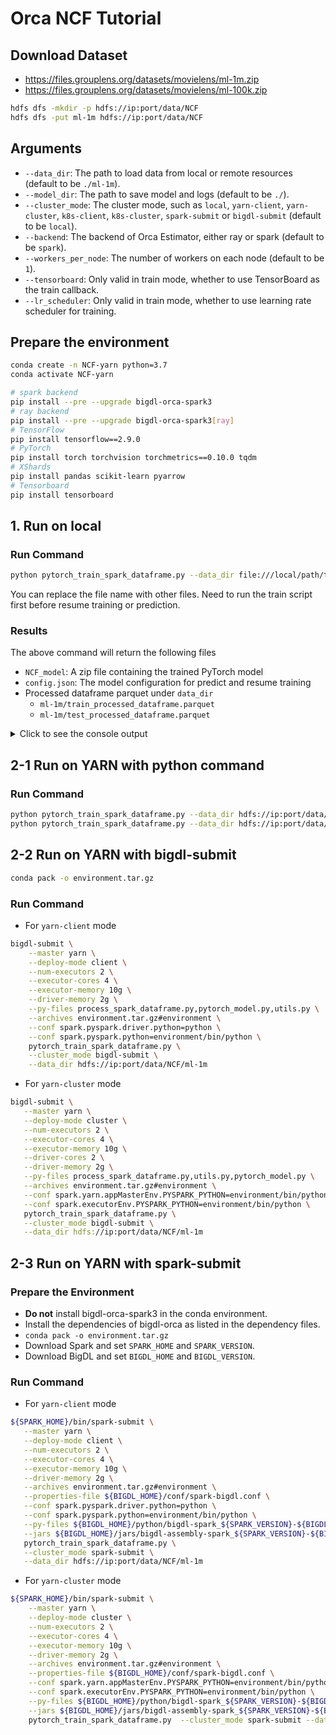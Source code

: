 # Orca NCF Tutorial

## Download Dataset
- https://files.grouplens.org/datasets/movielens/ml-1m.zip
- https://files.grouplens.org/datasets/movielens/ml-100k.zip

```bash
hdfs dfs -mkdir -p hdfs://ip:port/data/NCF
hdfs dfs -put ml-1m hdfs://ip:port/data/NCF
```

## Arguments
+ `--data_dir`: The path to load data from local or remote resources (default to be `./ml-1m`).
+ `--model_dir`: The path to save model and logs (default to be `./`).
+ `--cluster_mode`: The cluster mode, such as `local`, `yarn-client`, `yarn-cluster`, `k8s-client`, `k8s-cluster`, `spark-submit` or `bigdl-submit` (default to be `local`).
+ `--backend`: The backend of Orca Estimator, either ray or spark (default to be `spark`).
+ `--workers_per_node`: The number of workers on each node (default to be `1`).
+ `--tensorboard`: Only valid in train mode, whether to use TensorBoard as the train callback.
+ `--lr_scheduler`: Only valid in train mode, whether to use learning rate scheduler for training.

## Prepare the environment
```bash
conda create -n NCF-yarn python=3.7
conda activate NCF-yarn

# spark backend
pip install --pre --upgrade bigdl-orca-spark3
# ray backend
pip install --pre --upgrade bigdl-orca-spark3[ray]
# TensorFlow
pip install tensorflow==2.9.0
# PyTorch
pip install torch torchvision torchmetrics==0.10.0 tqdm
# XShards
pip install pandas scikit-learn pyarrow
# Tensorboard
pip install tensorboard
```

## 1. Run on local

### Run Command
```bash
python pytorch_train_spark_dataframe.py --data_dir file:///local/path/to/NCF/ml-1m
```
You can replace the file name with other files. Need to run the train script first before resume training or prediction.

### Results

The above command will return the following files
+ `NCF_model`: A zip file containing the trained PyTorch model 
+ `config.json`: The model configuration for predict and resume training
+ Processed dataframe parquet under `data_dir`
    + `ml-1m/train_processed_dataframe.parquet`
    + `ml-1m/test_processed_dataframe.parquet`
<details>
<summary> Click to see the console output </summary>

```bash
Loading data...
Train results:
num_samples: 3938789
epoch: 1.0
batch_count: 385.0
train_loss: 0.332098191390063
last_train_loss: 0.2929740669144447
val_accuracy: 0.8761903047561646
val_precision: 0.7543439269065857
val_recall: 0.5766154527664185
val_loss: 0.29692074001052177
val_num_samples: 983776.0

num_samples: 3938789
epoch: 2.0
batch_count: 385.0
train_loss: 0.26862238181653536
last_train_loss: 0.26927183309628583
val_accuracy: 0.8856792449951172
val_precision: 0.7758791446685791
val_recall: 0.6126476526260376
val_loss: 0.2679317132346567
val_num_samples: 983776.0

Evaluation results:                                                             
num_samples: 983858
Accuracy: 0.8859977722167969
Precision: 0.7784695625305176
Recall: 0.6156555414199829
val_loss: 0.26760029486236536
Stopping orca context  
```

</details>

## 2-1 Run on YARN with python command

### Run Command
```bash
python pytorch_train_spark_dataframe.py --data_dir hdfs://ip:port/data/NCF/ml-1m  --cluster_mode yarn-client
python pytorch_train_spark_dataframe.py --data_dir hdfs://ip:port/data/NCF/ml-1m  --cluster_mode yarn-cluster
```

## 2-2 Run on YARN with bigdl-submit
```bash
conda pack -o environment.tar.gz
```

### Run Command
+ For `yarn-client` mode
```bash
bigdl-submit \
    --master yarn \
    --deploy-mode client \
    --num-executors 2 \
    --executor-cores 4 \
    --executor-memory 10g \
    --driver-memory 2g \
    --py-files process_spark_dataframe.py,pytorch_model.py,utils.py \
    --archives environment.tar.gz#environment \
    --conf spark.pyspark.driver.python=python \
    --conf spark.pyspark.python=environment/bin/python \
    pytorch_train_spark_dataframe.py \
    --cluster_mode bigdl-submit \
    --data_dir hdfs://ip:port/data/NCF/ml-1m
```

+ For `yarn-cluster` mode
```bash
bigdl-submit \
   --master yarn \
   --deploy-mode cluster \
   --num-executors 2 \
   --executor-cores 4 \
   --executor-memory 10g \
   --driver-cores 2 \
   --driver-memory 2g \
   --py-files process_spark_dataframe.py,utils.py,pytorch_model.py \
   --archives environment.tar.gz#environment \
   --conf spark.yarn.appMasterEnv.PYSPARK_PYTHON=environment/bin/python \
   --conf spark.executorEnv.PYSPARK_PYTHON=environment/bin/python \
   pytorch_train_spark_dataframe.py \
   --cluster_mode bigdl-submit \
   --data_dir hdfs://ip:port/data/NCF/ml-1m
```

## 2-3 Run on YARN with spark-submit

### Prepare the Environment
- **Do not** install bigdl-orca-spark3 in the conda environment.
- Install the dependencies of bigdl-orca as listed in the dependency files.
- `conda pack -o environment.tar.gz`
- Download Spark and set `SPARK_HOME` and `SPARK_VERSION`.
- Download BigDL and set `BIGDL_HOME` and `BIGDL_VERSION`.

### Run Command
+ For `yarn-client` mode
```bash
${SPARK_HOME}/bin/spark-submit \
   --master yarn \
   --deploy-mode client \
   --num-executors 2 \
   --executor-cores 4 \
   --executor-memory 10g \
   --driver-memory 2g \
   --archives environment.tar.gz#environment \
   --properties-file ${BIGDL_HOME}/conf/spark-bigdl.conf \
   --conf spark.pyspark.driver.python=python \
   --conf spark.pyspark.python=environment/bin/python \
   --py-files ${BIGDL_HOME}/python/bigdl-spark_${SPARK_VERSION}-${BIGDL_VERSION}-python-api.zip,process_spark_dataframe.py,pytorch_model.py,utils.py \
   --jars ${BIGDL_HOME}/jars/bigdl-assembly-spark_${SPARK_VERSION}-${BIGDL_VERSION}-jar-with-dependencies.jar \
   pytorch_train_spark_dataframe.py \
   --cluster_mode spark-submit \
   --data_dir hdfs://ip:port/data/NCF/ml-1m
```

+ For `yarn-cluster` mode
```bash
${SPARK_HOME}/bin/spark-submit \
    --master yarn \
    --deploy-mode cluster \
    --num-executors 2 \
    --executor-cores 4 \
    --executor-memory 10g \
    --driver-memory 2g \
    --archives environment.tar.gz#environment \
    --properties-file ${BIGDL_HOME}/conf/spark-bigdl.conf \
    --conf spark.yarn.appMasterEnv.PYSPARK_PYTHON=environment/bin/python \
    --conf spark.executorEnv.PYSPARK_PYTHON=environment/bin/python \
    --py-files ${BIGDL_HOME}/python/bigdl-spark_${SPARK_VERSION}-${BIGDL_VERSION}-python-api.zip,utils.py,process_spark_dataframe.py,pytorch_model.py \
    --jars ${BIGDL_HOME}/jars/bigdl-assembly-spark_${SPARK_VERSION}-${BIGDL_VERSION}-jar-with-dependencies.jar \
    pytorch_train_spark_dataframe.py  --cluster_mode spark-submit --data_dir hdfs://ip:port/data/NCF/ml-1m
```